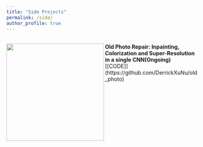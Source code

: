 ```yaml
---
title: "Side Projects"
permalink: /side/
author_profile: true
---
```

<br>
<img align="left" width="256" height="256" src="https://derrickxunu.github.io/files/OLD_PHOTO.PNG">
<b>Old Photo Repair: Inpainting, Colorization and Super-Resolution in a single CNN(Ongoing)</b> <br> 
[[CODE]](https://github.com/DerrickXuNu/old_photo) <br>


